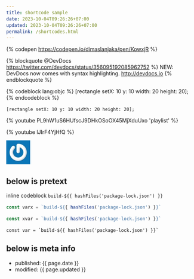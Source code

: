 ```yaml
---
title: shortcode sample
date: 2023-10-04T09:26:26+07:00
updated: 2023-10-04T09:26:26+07:00
permalink: /shortcodes.html
---
```


{% codepen https://codepen.io/dimaslanjaka/pen/KowxjR %}

{% blockquote @DevDocs https://twitter.com/devdocs/status/356095192085962752 %}
NEW: DevDocs now comes with syntax highlighting. http://devdocs.io
{% endblockquote %}

{% codeblock lang:objc %}
[rectangle setX: 10 y: 10 width: 20 height: 20];
{% endcodeblock %}

```objc
[rectangle setX: 10 y: 10 width: 20 height: 20];
```

{% youtube PL9hW1uS6HUfscJ9DHkOSoOX45MjXduUxo 'playlist' %}

{% youtube lJIrF4YjHfQ %}

![image](./image.jpg)

## below is pretext

inline codeblock `build-${{ hashFiles('package-lock.json') }}`

```js
const varx = `build-${{ hashFiles('package-lock.json') }}`
```

```ts
const xvar = `build-${{ hashFiles('package-lock.json') }}`
```

```
const var = `build-${{ hashFiles('package-lock.json') }}`
```

## below is meta info

- published: {{ page.date }}
- modified: {{ page.updated }}
